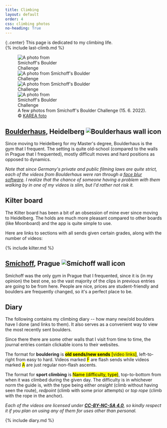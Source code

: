 ```yaml
---
title: Climbing
layout: default
order: 4
css: climbing photos
no-heading: True
---
```


{:.center}
This page is dedicated to my climbing life.<br>
{% include last-climb.md %}

<div class='photo-section'>
<figure>
	<div class="row">
		<img style="flex:40.0%; max-width: 40.0%;" src="/climbing/photos/2022-06-15-2.webp" alt="A photo from Smíchoff's Boulder Challenge">
		<img style="flex:60.0%; max-width: 60.0%;" src="/climbing/photos/2022-06-15-1.webp" alt="A photo from Smíchoff's Boulder Challenge">
	</div>
	<div class="row">
		<img style="flex:70%; max-width: 70%;" src="/climbing/photos/2022-06-15-3.webp" alt="A photo from Smíchoff's Boulder Challenge">
		<img style="flex:30%; max-width: 30%;" src="/climbing/photos/2022-06-15-4.webp" alt="A photo from Smíchoff's Boulder Challenge">
	</div>
	<figcaption>A few photos from Smíchoff's Boulder Challenge (15. 6. 2022). © <a href="https://instagram.com/kareafoto">KAREA foto</a></figcaption>
</figure>
</div>

## [Boulderhaus](https://www.boulderhaus.net/), Heidelberg <img alt='Boulderhaus wall icon' class='climbing-wall-logo-middle' src='/climbing/wall-logos/boulderhaus.svg'/>
Since moving to Heidelberg for my Master's degree, Boulderhaus is the gym that I frequent.
The setting is quite old-school (compared to the walls in Prague that I frequented), mostly difficult moves and hard positions as opposed to dynamics.

_Note that since Germany's private and public filming laws are quite strict, each of the videos from Boulderhaus were ran through a [face blur software](https://github.com/ORB-HD/deface). I realize that the chance of someone having a problem with them walking by in one of my videos is slim, but I'd rather not risk it._

## Kilter board
The Kilter board has been a bit of an obsession of mine ever since moving to Heidelberg.
The holds are much more pleasant compared to other boards (like Moonboard) and the app is quite simple to use.

Here are links to sections with all sends given certain grades, along with the number of videos:

{% include kilter.md %}

## [Smíchoff](https://www.lezeckecentrum.cz/cs/), Prague <img alt='Smíchoff wall icon' class='climbing-wall-logo-middle' src='/climbing/wall-logos/smichoff.svg'/>
Smíchoff was the only gym in Prague that I frequented, since it is (in my opinion) the best one, so the vast majority of the clips in previous entries are going to be from here.
People are nice, prices are student-friendly and boulders are frequently changed, so it's a perfect place to be.

## Diary
The following contains my climbing diary -- how many new/old boulders have I done (and links to them).
It also serves as a convenient way to view the most recently sent boulders.

Since there there are some other walls that I visit from time to time, the journal entries contain clickable icons to their websites.

The format for **bouldering** is <mark class="climbing-diary-record climbing-black climbing-black-text"><strong>old sends/<span class="underline">new sends</span></strong> [<a>video links</a>]</mark>, left-to-right from easy to hard.
Videos marked <mark class="climbing-diary-record climbing-other climbing-other-text"><a>F</a></mark> are flash sends while videos marked <mark class="climbing-diary-record climbing-other climbing-other-text"><a>A</a></mark> are just regular non-flash ascents.

The format for **sport climbing** is <mark class="climbing-diary-record climbing-other climbing-other-text">Name (difficulty, type)</mark>, top-to-bottom from when it was climbed during the given day. The difficulty is in whichever norm the guide is, with the type being either _onsight_ (climb without having seen the route), _redpoint_ (climb with some prior attempts) or _top rope_ (climb with the rope in the anchor).

_Each of the videos are licensed under **[CC-BY-NC-SA 4.0](https://creativecommons.org/licenses/by-nc-sa/4.0/)**, so kindly respect it if you plan on using any of them for uses other than personal._

{% include diary.md %}
